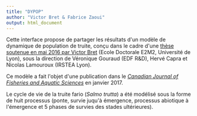 ```yaml
---
title: "DYPOP"
author: "Victor Bret & Fabrice Zaoui"
output: html_document
---
```


Cette interface propose de partager les résultats d'un modèle de dynamique de population de truite, conçu dans le cadre d'une <a href="https://tel.archives-ouvertes.fr/tel-01382903" target="_blank">thèse soutenue en mai 2016 par Victor Bret</a> (Ecole Doctorale E2M2, Université de Lyon), sous la direction de Véronique Gouraud (EDF R&D), Hervé Capra et Nicolas Lamouroux (IRSTEA Lyon).

Ce modèle a fait l'objet d'une publication dans le <a href="http://www.nrcresearchpress.com/doi/10.1139/cjfas-2016-0240" target="_blank">_Canadian Journal of Fisheries and Aquatic Sciences_</a> en janvier 2017.

Le cycle de vie de la truite fario (_Salmo trutta_) a été modélisé sous la forme de huit processus (ponte, survie juqu'à émergence, processus abiotique à l'émergence et 5 phases de survies des stades ultérieures). 

